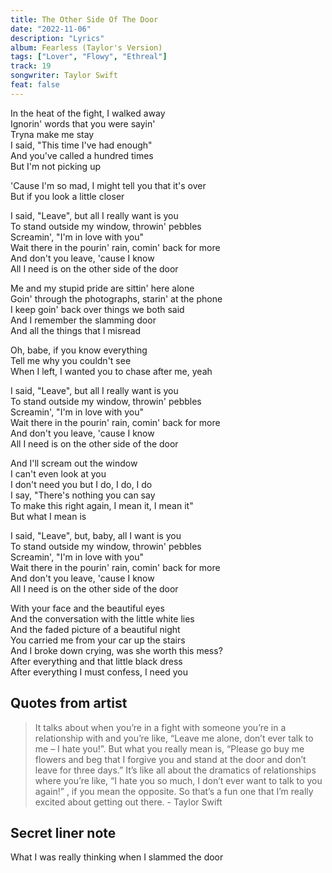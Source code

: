 ```yaml
---
title: The Other Side Of The Door
date: "2022-11-06"
description: "Lyrics"
album: Fearless (Taylor's Version)
tags: ["Lover", "Flowy", "Ethreal"]
track: 19
songwriter: Taylor Swift
feat: false
---
```


<p className="verse-one">
In the heat of the fight, I walked away <br />
Ignorin' words that you were sayin' <br />
Tryna make me stay <br />
I said, "This time I've had enough" <br />
And you've called a hundred times <br />
But I'm not picking up <br />
</p>
<p className="pre-chorus">
'Cause I'm so mad, I might tell you that it's over <br />
But if you look a little closer <br />
</p>
<p className="chorus">
I said, "Leave", but all I really want is you <br />
To stand outside my window, throwin' pebbles <br />
Screamin', "I'm in love with you" <br />
Wait there in the pourin' rain, comin' back for more <br />
And don't you leave, 'cause I know <br />
All I need is on the other side of the door <br />
</p>
<p className="verse-two">
Me and my stupid pride are sittin' here alone <br />
Goin' through the photographs, starin' at the phone <br />
I keep goin' back over things we both said <br />
And I remember the slamming door <br />
And all the things that I misread <br />
</p>
<p className="pre-chorus">
Oh, babe, if you know everything <br />
Tell me why you couldn't see <br />
When I left, I wanted you to chase after me, yeah <br />
</p>
<p className="chorus">
I said, "Leave", but all I really want is you <br />
To stand outside my window, throwin' pebbles <br />
Screamin', "I'm in love with you" <br />
Wait there in the pourin' rain, comin' back for more <br />
And don't you leave, 'cause I know <br />
All I need is on the other side of the door <br />
</p>
<p className="bridge">
And I'll scream out the window <br />
I can't even look at you <br />
I don't need you but I do, I do, I do <br />
I say, "There's nothing you can say <br />
To make this right again, I mean it, I mean it" <br />
But what I mean is <br />
</p>
<p className="chorus">
I said, "Leave", but, baby, all I want is you <br />
To stand outside my window, throwin' pebbles <br />
Screamin', "I'm in love with you" <br />
Wait there in the pourin' rain, comin' back for more <br />
And don't you leave, 'cause I know <br />
All I need is on the other side of the door <br />
</p>
<p className="outro">
With your face and the beautiful eyes <br />
And the conversation with the little white lies <br />
And the faded picture of a beautiful night <br />
You carried me from your car up the stairs <br />
And I broke down crying, was she worth this mess? <br />
After everything and that little black dress <br />
After everything I must confess, I need you <br />
</p>

## Quotes from artist

<blockquote>
It talks about when you’re in a fight with someone you’re in a relationship with and you’re like, “Leave me alone, don’t ever talk to me – I hate you!”. But what you really mean is, “Please go buy me flowers and beg that I forgive you and stand at the door and don’t leave for three days.” It’s like all about the dramatics of relationships where you’re like, “I hate you so much, I don’t ever want to talk to you again!” , if you mean the opposite. So that’s a fun one that I’m really excited about getting out there. - Taylor Swift
</blockquote>

## Secret liner note

What I was really thinking when I slammed the door
